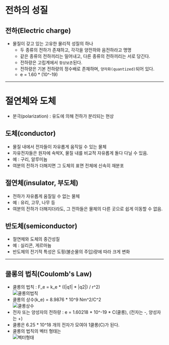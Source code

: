 # 전하의 성질
## 전하(Electric charge)
- 물질이 갖고 있는 고유한 물리적 성질의 하나
	 - 두 종류의 전하가 존재하고, 각각을 양전하와 음전하라고 명명
	 - 같은 종류의 전하끼리는 밀어내고, 다른 종류의 전하끼리는 서로 당긴다.
	 - 전하량은 고립계에서 `항상보존`된다.
	 - 전하량은 기본 전하량의 정수배로 존재하며, `양자화(quantized)`되어 있다.
	 - e = 1.60 * (10^-19)
___
# 절연체와 도체
- 분극(polarization) : 유도에 의해 전하가 분리되는 현상
## 도체(conductor)
- 물질 내에서 전자들이 자유롭게 움직일 수 있는 물체
- 자유전자들은 원자에 속박X, 물질 내를 비교적 자유롭게 돌다 다닐 수 있음.
- 예 : 구리, 알루미늄
- 여분의 전하가 더해지면 그 도체의 표면 전체에 신속히 재분포
## 절연체(insulator, 부도체)
- 전하가 자유롭게 움질일 수 없는 물체
- 예 : 유리, 고무, 나무 등
- 여분의 전하가 더해지더라도, 그 전하들은 물체의 다른 곳으로 쉽게 이동할 수 없음.
## 반도체(semiconductor)
- 절연체와 도체의 중간성질
- 예 : 실리콘, 게르마늄
- 반도체의 전기적 특성은 도핑(불순물의 주입)량에 따라 크게 변화
___
## 쿨롱의 법칙(Coulomb's Law)
- 쿨롱의 법칙 : F_e = k_e * ((|q1| * |q2|) / r^2) <br>
![쿨롱의법칙](https://user-images.githubusercontent.com/90039454/132953469-aa75ab56-2d89-4066-912a-ee5f4395ce24.jpg)
- 쿨롱의 상수(k_e) = 8.9876 * 10^9 Nm^2/C^2 <br>
![쿨롱상수](https://user-images.githubusercontent.com/90039454/132953477-0e795863-91e3-44f6-bad4-0dbb86f3465d.jpg)
- 전자 또는 양성자의 전하량 : e = 1.60218 * 10^-19 * C(쿨롱), (전자는 -, 양성자는 +)
- 쿨롱은 6.25 * 10^18 개의 전자가 모여야 1쿨롱(C)가 된다.
- 쿨롱의 법칙의 벡터 형태는 <br>
![벡터형태](https://user-images.githubusercontent.com/90039454/132953453-cff0ef40-f953-4bea-99bc-fab6dfd1fb3e.jpg)

